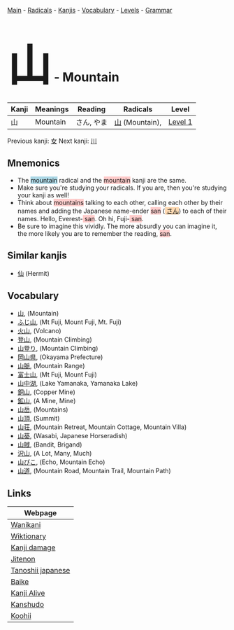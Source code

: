 <style> bigfont {font-size: 100px}</style>
[Main](../README.md) -
[Radicals](../radicals.md) -
[Kanjis](../kanjis.md) -
[Vocabulary](../vocabulary.md) -
[Levels](../levels.md) -
[Grammar](../grammar.md)
# <bigfont> 山</bigfont> - Mountain 

| Kanji | Meanings | Reading | Radicals | Level |
| --- | --- | --- | --- | --- |
| 山 | Mountain | さん, やま | [山](../radicals/山.md) (Mountain),  | [Level 1](../levels/wk_level1.md) |

Previous kanji: [女](女.md) Next kanji: [川](川.md) 

## Mnemonics
 * The <span style="background-color:#ADD8E6"> mountain</span> radical and the <span style="background-color:#ffcccb"> mountain</span> kanji are the same.
* Make sure you're studying your radicals. If you are, then you're studying your kanji as well!
* Think about <span style="background-color:#ffcccb"> mountains</span> talking to each other, calling each other by their names and adding the Japanese name-ender <span style="background-color:#ffcccb"> san</span> (<span style="background-color:#fed8b1"> [さん](https://jisho.org/search/さん)</span>) to each of their names. Hello, Everest-<span style="background-color:#ffcccb"> san</span>. Oh hi, Fuji-<span style="background-color:#ffcccb"> san</span>.
* Be sure to imagine this vividly. The more absurdly you can imagine it, the more likely you are to remember the reading, <span style="background-color:#ffcccb"> san</span>.


## Similar kanjis
 * [仙](仙.md) (Hermit)


## Vocabulary
 * [山](../vocabulary/山.md), (Mountain)
* [ふじ山](../vocabulary/山.md), (Mt Fuji, Mount Fuji, Mt. Fuji)
* [火山](../vocabulary/山.md), (Volcano)
* [登山](../vocabulary/山.md), (Mountain Climbing)
* [山登り](../vocabulary/山.md), (Mountain Climbing)
* [岡山県](../vocabulary/山.md), (Okayama Prefecture)
* [山脈](../vocabulary/山.md), (Mountain Range)
* [富士山](../vocabulary/山.md), (Mt Fuji, Mount Fuji)
* [山中湖](../vocabulary/山.md), (Lake Yamanaka, Yamanaka Lake)
* [銅山](../vocabulary/山.md), (Copper Mine)
* [鉱山](../vocabulary/山.md), (A Mine, Mine)
* [山岳](../vocabulary/山.md), (Mountains)
* [山頂](../vocabulary/山.md), (Summit)
* [山荘](../vocabulary/山.md), (Mountain Retreat, Mountain Cottage, Mountain Villa)
* [山葵](../vocabulary/山.md), (Wasabi, Japanese Horseradish)
* [山賊](../vocabulary/山.md), (Bandit, Brigand)
* [沢山](../vocabulary/山.md), (A Lot, Many, Much)
* [山びこ](../vocabulary/山.md), (Echo, Mountain Echo)
* [山道](../vocabulary/山.md), (Mountain Road, Mountain Trail, Mountain Path)



## Links 

| Webpage |
| --- |
| [Wanikani          ](https://www.wanikani.com/kanji/山) |
| [Wiktionary        ](https://en.wiktionary.org/wiki/山) |
| [Kanji damage      ](http://www.kanjidamage.com/kanji/search?utf8=✓&q=山) |
| [Jitenon           ](https://jitenon.com/kanji/山) |
| [Tanoshii japanese ](https://www.tanoshiijapanese.com/dictionary/kanji.cfm?k=山) |
| [Baike             ](https://baike.baidu.com/item/山) |
| [Kanji Alive       ](https://app.kanjialive.com/山) |
| [Kanshudo          ](https://www.kanshudo.com/searchmn?q=山) |
| [Koohii            ](https://kanji.koohii.com/study/kanji/山) |
